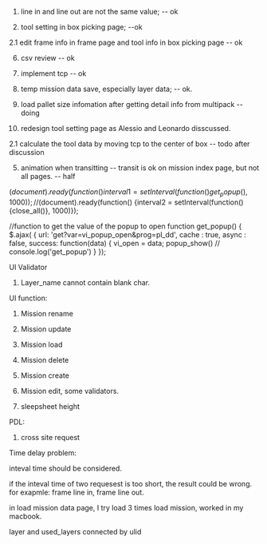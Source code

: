 1. line in and line out are not the same value;   -- ok

2. tool setting in box picking page;   --ok 

2.1 edit frame info in frame page and tool info in box picking page -- ok

6. csv review -- ok

7. implement tcp -- ok

3. temp mission data save, especially layer data; -- ok.

4. load pallet size infomation after getting detail info from multipack -- doing

8. redesign tool setting page as Alessio and Leonardo disscussed.

2.1 calculate the tool data by moving tcp to the center of box -- todo after discussion

5. animation when transitting -- transit is ok on mission index page, but not all pages. -- half





$(document).ready(function() {interval1 = setInterval(function(){get_popup()}, 1000)});
//$(document).ready(function() {interval2 = setInterval(function(){close_all()}, 1000)});


//function to get the value of the popup to open
function get_popup()
{
  $.ajax(
  {
    url: 'get?var=vi_popup_open&prog=pl_dd', 
    cache : true,
    async : false,
    success: function(data)
    {
      vi_open = data;
      popup_show()
    // console.log('get_popup')
    }
  });





UI Validator
1. Layer_name cannot contain blank char.

UI function:

1. Mission rename
2. Mission update
3. Mission load
4. Mission delete
5. Mission create
6. Mission edit, some validators.

7. sleepsheet height


PDL:

1. cross site request



Time delay problem:


inteval time should be considered. 

if the inteval time of two requesest is too short, the result could be wrong.
for exapmle: frame line in, frame line out.

in load mission data page, I try load 3 times load mission, worked in my macbook.


layer and used_layers connected by ulid 